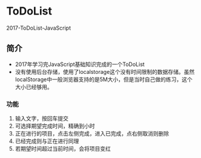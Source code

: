 # ToDoList
2017-ToDoList-JavaScript

## 简介

- 2017年学习完JavaScript基础知识完成的一个ToDoList
- 没有使用后台存储，使用了localstorage这个没有时间限制的数据存储。虽然localStorage中一般浏览器支持的是5M大小，但是当时自己做的练习，这个大小已经够用。

### 功能
1. 输入文字，按回车提交
2. 可选择期望完成时间，精确到小时
3. 正在进行的项目，点击左侧完成，进入已完成，点右侧取消则删除
4. 已经完成则与正在进行同理
5. 若期望时间超过当前时间，会将项目变红

